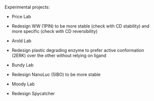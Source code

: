 Experimental projects:
- Price Lab
- Redesign WW (1PIN) to be more stable (check with CD stability) and more specific (check with CD reversibility)

- Arold Lab
- Redesign plastic degrading enzyme to prefer active conformation (2ERK) over the other without relying on ligand

- Bundy Lab
- Redesign NanoLuc (5IBO) to be more stable

- Moody Lab
- Redesign Spycatcher